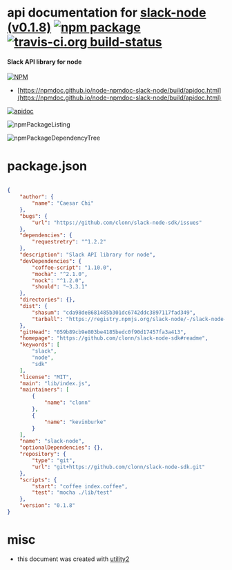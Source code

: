 # api documentation for  [slack-node (v0.1.8)](https://github.com/clonn/slack-node-sdk#readme)  [![npm package](https://img.shields.io/npm/v/npmdoc-slack-node.svg?style=flat-square)](https://www.npmjs.org/package/npmdoc-slack-node) [![travis-ci.org build-status](https://api.travis-ci.org/npmdoc/node-npmdoc-slack-node.svg)](https://travis-ci.org/npmdoc/node-npmdoc-slack-node)
#### Slack API library for node

[![NPM](https://nodei.co/npm/slack-node.png?downloads=true&downloadRank=true&stars=true)](https://www.npmjs.com/package/slack-node)

- [https://npmdoc.github.io/node-npmdoc-slack-node/build/apidoc.html](https://npmdoc.github.io/node-npmdoc-slack-node/build/apidoc.html)

[![apidoc](https://npmdoc.github.io/node-npmdoc-slack-node/build/screenCapture.buildCi.browser.%252Ftmp%252Fbuild%252Fapidoc.html.png)](https://npmdoc.github.io/node-npmdoc-slack-node/build/apidoc.html)

![npmPackageListing](https://npmdoc.github.io/node-npmdoc-slack-node/build/screenCapture.npmPackageListing.svg)

![npmPackageDependencyTree](https://npmdoc.github.io/node-npmdoc-slack-node/build/screenCapture.npmPackageDependencyTree.svg)



# package.json

```json

{
    "author": {
        "name": "Caesar Chi"
    },
    "bugs": {
        "url": "https://github.com/clonn/slack-node-sdk/issues"
    },
    "dependencies": {
        "requestretry": "^1.2.2"
    },
    "description": "Slack API library for node",
    "devDependencies": {
        "coffee-script": "1.10.0",
        "mocha": "^2.1.0",
        "nock": "^1.2.0",
        "should": "~3.3.1"
    },
    "directories": {},
    "dist": {
        "shasum": "cda98de8681485b301dc6742ddc3897117fad349",
        "tarball": "https://registry.npmjs.org/slack-node/-/slack-node-0.1.8.tgz"
    },
    "gitHead": "059b89cb9e803be4185bedc0f90d17457fa3a413",
    "homepage": "https://github.com/clonn/slack-node-sdk#readme",
    "keywords": [
        "slack",
        "node",
        "sdk"
    ],
    "license": "MIT",
    "main": "lib/index.js",
    "maintainers": [
        {
            "name": "clonn"
        },
        {
            "name": "kevinburke"
        }
    ],
    "name": "slack-node",
    "optionalDependencies": {},
    "repository": {
        "type": "git",
        "url": "git+https://github.com/clonn/slack-node-sdk.git"
    },
    "scripts": {
        "start": "coffee index.coffee",
        "test": "mocha ./lib/test"
    },
    "version": "0.1.8"
}
```



# misc
- this document was created with [utility2](https://github.com/kaizhu256/node-utility2)
